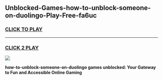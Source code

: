 
## Unblocked-Games-how-to-unblock-someone-on-duolingo-Play-Free-fa6uc
<h3>
<a href="https://premium76.site?title=how-to-unblock-someone-on-duolingo&ref=12A">CLICK TO PLAY</a></h3>
<hr>

<h3>
<a href="https://premium76.site?title=how-to-unblock-someone-on-duolingo&ref=12A">CLICK 2 PLAY</a>
  
</h3>

<a href="https://premium76.site?title=how-to-unblock-someone-on-duolingo&ref=12A"><img src="https://clearcache.store/games.png"></a>


**how-to-unblock-someone-on-duolingo games unblocked: Your Gateway to Fun and Accessible Online Gaming**
